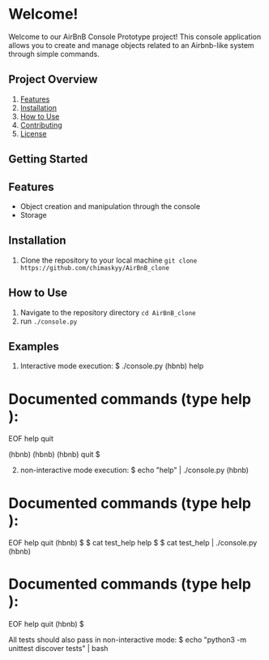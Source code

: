 # Welcome!

Welcome to our AirBnB Console Prototype project! This console application allows you to create and manage objects related to an Airbnb-like system through simple commands.

## Project Overview
1. [Features](#features)
2. [Installation](#installation)
3. [How to Use](#how-to-use)
4. [Contributing](#contributing)
5. [License](#license)

## Getting Started

## Features
* Object creation and manipulation through the console
* Storage

## Installation
1. Clone the repository to your local machine
`git clone https://github.com/chimaskyy/AirBnB_clone`

## How to Use
1. Navigate to the repository directory
`cd AirBnB_clone`
2. run `./console.py`

## Examples
1. Interactive mode execution:
$ ./console.py
(hbnb) help

Documented commands (type help <topic>):
========================================
EOF  help  quit

(hbnb)
(hbnb)
(hbnb) quit
$

2. non-interactive mode execution:
$ echo "help" | ./console.py
(hbnb)

Documented commands (type help <topic>):
========================================
EOF  help  quit
(hbnb)
$
$ cat test_help
help
$
$ cat test_help | ./console.py
(hbnb)

Documented commands (type help <topic>):
========================================
EOF  help  quit
(hbnb)
$


All tests should also pass in non-interactive mode:
$ echo "python3 -m unittest discover tests" | bash

